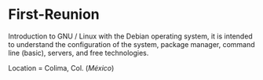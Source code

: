 # First-Reunion
Introduction to GNU / Linux with the Debian operating system, it is intended to understand the configuration of the system, package manager, command line (basic), servers, and free technologies.

Location = Colima, Col. (*México*)
